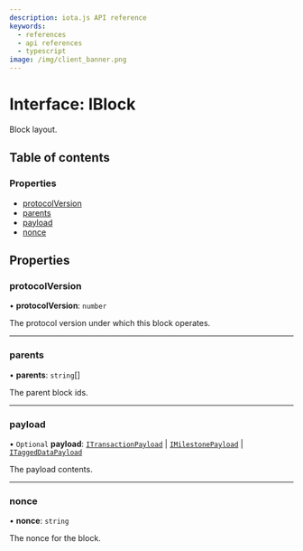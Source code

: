 ```yaml
---
description: iota.js API reference
keywords:
  - references
  - api references
  - typescript
image: /img/client_banner.png
---
```


# Interface: IBlock

Block layout.

## Table of contents

### Properties

- [protocolVersion](IBlock.md#protocolversion)
- [parents](IBlock.md#parents)
- [payload](IBlock.md#payload)
- [nonce](IBlock.md#nonce)

## Properties

### protocolVersion

• **protocolVersion**: `number`

The protocol version under which this block operates.

---

### parents

• **parents**: `string`[]

The parent block ids.

---

### payload

• `Optional` **payload**: [`ITransactionPayload`](ITransactionPayload.md) \| [`IMilestonePayload`](IMilestonePayload.md) \| [`ITaggedDataPayload`](ITaggedDataPayload.md)

The payload contents.

---

### nonce

• **nonce**: `string`

The nonce for the block.
